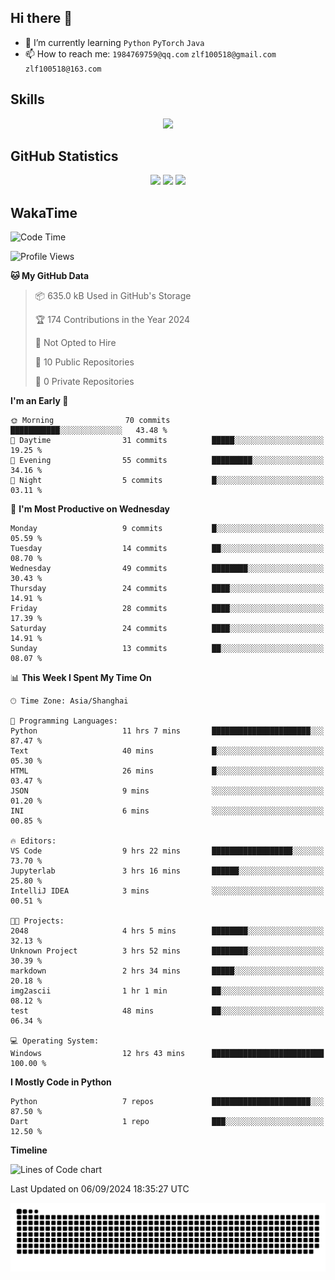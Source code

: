 ## Hi there 👋

- 🌱 I’m currently learning `Python` `PyTorch` `Java`
- 📫 How to reach me: `1984769759@qq.com` `zlf100518@gmail.com` `zlf100518@163.com`

## Skills
<div align="center"> <img src="https://skillicons.dev/icons?i=python,linux,git,github,html,css,js" /> </div>

## GitHub Statistics

<div align="center">
  <img src="https://github-readme-stats.vercel.app/api?username=mrcchenfeng&show_icons=true&theme=tokyonight" />
  <img src="https://github-readme-stats.vercel.app/api/top-langs/?username=mrcchenfeng&show_icons=true&theme=tokyonight" />
  <img src="https://github-readme-activity-graph.vercel.app/graph?username=mrcchenfeng&theme=xcode" />
</div>

## WakaTime

<!--START_SECTION:waka-->
![Code Time](http://img.shields.io/badge/Code%20Time-82%20hrs%2016%20mins-blue)

![Profile Views](http://img.shields.io/badge/Profile%20Views-2-blue)

**🐱 My GitHub Data** 

> 📦 635.0 kB Used in GitHub's Storage 
 > 
> 🏆 174 Contributions in the Year 2024
 > 
> 🚫 Not Opted to Hire
 > 
> 📜 10 Public Repositories 
 > 
> 🔑 0 Private Repositories 
 > 
**I'm an Early 🐤** 

```text
🌞 Morning                70 commits          ███████████░░░░░░░░░░░░░░   43.48 % 
🌆 Daytime                31 commits          █████░░░░░░░░░░░░░░░░░░░░   19.25 % 
🌃 Evening                55 commits          █████████░░░░░░░░░░░░░░░░   34.16 % 
🌙 Night                  5 commits           █░░░░░░░░░░░░░░░░░░░░░░░░   03.11 % 
```
📅 **I'm Most Productive on Wednesday** 

```text
Monday                   9 commits           █░░░░░░░░░░░░░░░░░░░░░░░░   05.59 % 
Tuesday                  14 commits          ██░░░░░░░░░░░░░░░░░░░░░░░   08.70 % 
Wednesday                49 commits          ████████░░░░░░░░░░░░░░░░░   30.43 % 
Thursday                 24 commits          ████░░░░░░░░░░░░░░░░░░░░░   14.91 % 
Friday                   28 commits          ████░░░░░░░░░░░░░░░░░░░░░   17.39 % 
Saturday                 24 commits          ████░░░░░░░░░░░░░░░░░░░░░   14.91 % 
Sunday                   13 commits          ██░░░░░░░░░░░░░░░░░░░░░░░   08.07 % 
```


📊 **This Week I Spent My Time On** 

```text
🕑︎ Time Zone: Asia/Shanghai

💬 Programming Languages: 
Python                   11 hrs 7 mins       ██████████████████████░░░   87.47 % 
Text                     40 mins             █░░░░░░░░░░░░░░░░░░░░░░░░   05.30 % 
HTML                     26 mins             █░░░░░░░░░░░░░░░░░░░░░░░░   03.47 % 
JSON                     9 mins              ░░░░░░░░░░░░░░░░░░░░░░░░░   01.20 % 
INI                      6 mins              ░░░░░░░░░░░░░░░░░░░░░░░░░   00.85 % 

🔥 Editors: 
VS Code                  9 hrs 22 mins       ██████████████████░░░░░░░   73.70 % 
Jupyterlab               3 hrs 16 mins       ██████░░░░░░░░░░░░░░░░░░░   25.80 % 
IntelliJ IDEA            3 mins              ░░░░░░░░░░░░░░░░░░░░░░░░░   00.51 % 

🐱‍💻 Projects: 
2048                     4 hrs 5 mins        ████████░░░░░░░░░░░░░░░░░   32.13 % 
Unknown Project          3 hrs 52 mins       ████████░░░░░░░░░░░░░░░░░   30.39 % 
markdown                 2 hrs 34 mins       █████░░░░░░░░░░░░░░░░░░░░   20.18 % 
img2ascii                1 hr 1 min          ██░░░░░░░░░░░░░░░░░░░░░░░   08.12 % 
test                     48 mins             ██░░░░░░░░░░░░░░░░░░░░░░░   06.34 % 

💻 Operating System: 
Windows                  12 hrs 43 mins      █████████████████████████   100.00 % 
```

**I Mostly Code in Python** 

```text
Python                   7 repos             ██████████████████████░░░   87.50 % 
Dart                     1 repo              ███░░░░░░░░░░░░░░░░░░░░░░   12.50 % 
```



**Timeline**

![Lines of Code chart](https://raw.githubusercontent.com/mrcchenfeng/mrcchenfeng/main/assets/bar_graph.png)


 Last Updated on 06/09/2024 18:35:27 UTC
<!--END_SECTION:waka-->

<div align="center"><img src="./assets/github-snake-dark.svg" /></div>

